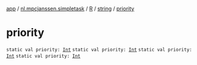 [app](../../../index.md) / [nl.mpcjanssen.simpletask](../../index.md) / [R](../index.md) / [string](index.md) / [priority](.)

# priority

`static val priority: `[`Int`](https://kotlinlang.org/api/latest/jvm/stdlib/kotlin/-int/index.html)
`static val priority: `[`Int`](https://kotlinlang.org/api/latest/jvm/stdlib/kotlin/-int/index.html)
`static val priority: `[`Int`](https://kotlinlang.org/api/latest/jvm/stdlib/kotlin/-int/index.html)
`static val priority: `[`Int`](https://kotlinlang.org/api/latest/jvm/stdlib/kotlin/-int/index.html)